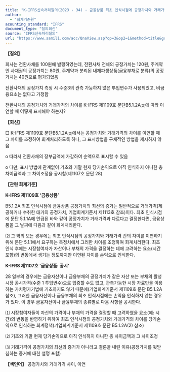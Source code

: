 ```yaml
---
title: "K-IFRS신속처리질의(2023 - 34) - 금융상품 최초 인식시점에 공정가치와 거래가격의 차이 이연 시, 재무제표 표시 및 공시"
author:
  - "회계기준원"
acounting_standard: "IFRS"
document_type: "질의회신"
source: "IFRS신속처리질의"
url: "https://www.samili.com/acc/QnaView.asp?op=3&op2=1&method=title&group=2124-15;1&orgcode=3&searchword=&page=4&code=K%2DIFRS%EC%8B%A0%EC%86%8D%EC%B2%98%EB%A6%AC%EC%A7%88%EC%9D%98%2D34%3A20231102"
---
```

**【질의】**

  

회사는 전환사채를 100원에 발행하였는데, 전환사채 전체의 공정가치는 120원, 주계약인 사채권의 공정가치는 80원, 주계약과 분리된 내재파생상품(금융부채로 분류)의 공정가치는 40원으로 평가되었음

  

전환사채의 공정가치 측정 시 수준3의 관측 가능하지 않은 투입변수가 사용되었고, 비금융요소는 없다고 가정함

  

전환사채의 공정가치와 거래가격의 차이를 K-IFRS 제1109호 문단B5.1.2A⑵에 따라 이연할 때 어떻게 표시해야 하는지?

  
  

**【회신】**

  

□ K-IFRS 제1109호 문단B5.1.2A⑵에서는 공정가치와 거래가격의 차이를 이연할 때 그 차이를 조정하여 회계처리하도록 하나, 그 표시방법을 구체적인 방법을 제시하지 않음

  

o 따라서 전환사채의 장부금액에 가감하여 순액으로 표시할 수 있음

  

o 다만, 표시 방법에 관계없이 기초와 기말 현재 당기손익으로 아직 인식하지 아니한 총 차이금액과 그 차이조정을 공시함(제1107호 문단 28)

  
  

**【관련 회계기준】**

  

**K-IFRS 제1109호 ‘금융상품’**

  

B5.1.2A 최초 인식시점에 금융상품 공정가치의 최선의 증거는 일반적으로 거래가격(제공하거나 수취한 대가의 공정가치, 기업회계기준서 제1113호 참조)이다. 최초 인식시점에 문단 5.1.1A에 언급된 바와 같이 공정가치가 거래가격과 다르다고 결정한다면, 금융상품을 그 날짜에 다음과 같이 회계처리한다.

  

⑵ 그 밖의 모든 경우에는 최초 인식시점의 공정가치와 거래가격 간의 차이를 이연하기 위해 문단 5.1.1에서 요구하는 측정치에서 그러한 차이를 조정하여 회계처리한다. 최초 인식 후에는 시장참여자가 자산이나 부채의 가격을 결정하는 데에 고려하는 요소(시간 포함)의 변동에서 생기는 정도까지만 이연된 차이를 손익으로 인식한다.

  

**K-IFRS 제1107호 ‘금융상품: 공시’**

  

28 일부의 경우에는 금융자산이나 금융부채의 공정가치가 같은 자산 또는 부채의 활성시장 공시가격(수준 1 투입변수)으로 입증할 수도 없고, 관측가능한 시장 자료만을 이용하는 가치평가기법에 기초하지도 않기 때문에(기업회계기준서 제1109호 문단 B5.1.2A 참조), 그러한 금융자산이나 금융부채의 최초 인식시점에는 손익을 인식하지 않는 경우가 있다. 이 경우 금융자산이나 금융부채의 종류별로 다음 사항을 공시한다.

  

⑴ 시장참여자들이 자산의 가격이나 부채의 가격을 결정할 때 고려하였을 요소(예: 시간)의 변동을 반영하기 위하여 최초 인식시점의 공정가치와 거래가격의 차이를 당기손익으로 인식하는 회계정책(기업회계기준서 제1109호 문단 B5.1.2A(2) 참조)

⑵ 기초와 기말 현재 당기손익으로 아직 인식하지 아니한 총 차이금액과 그 차이조정

⑶ 거래가격이 공정가치의 최선의 증거가 아니라고 결론을 내린 이유(공정가치를 뒷받침하는 증거에 대한 설명 포함)

  
  

**【색인어】** 공정가치와 거래가격 차이, 이연
